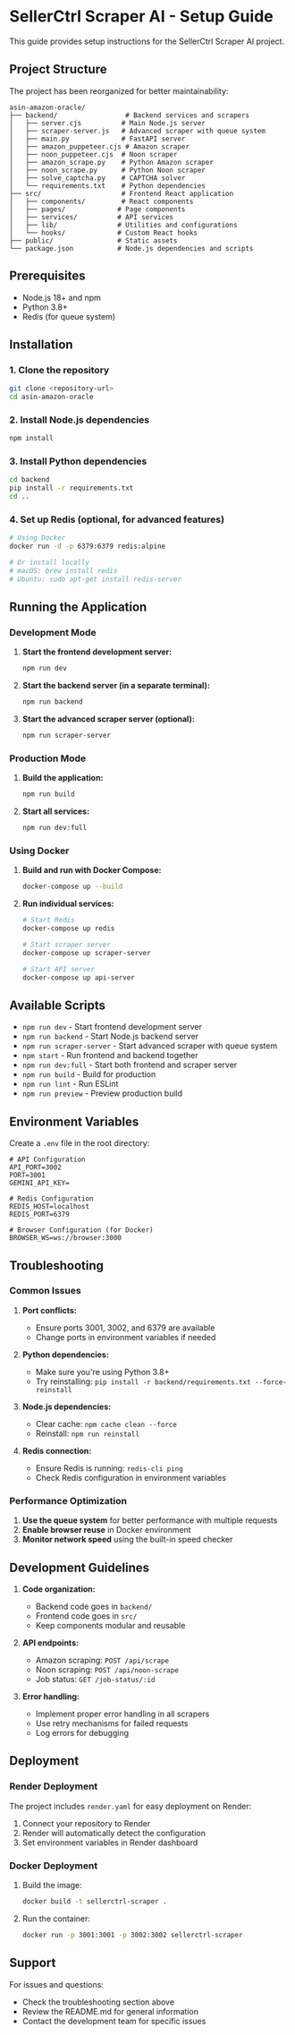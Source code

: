 # SellerCtrl Scraper AI - Setup Guide

This guide provides setup instructions for the SellerCtrl Scraper AI project.

## Project Structure

The project has been reorganized for better maintainability:

```
asin-amazon-oracle/
├── backend/                 # Backend services and scrapers
│   ├── server.cjs          # Main Node.js server
│   ├── scraper-server.js   # Advanced scraper with queue system
│   ├── main.py             # FastAPI server
│   ├── amazon_puppeteer.cjs # Amazon scraper
│   ├── noon_puppeteer.cjs  # Noon scraper
│   ├── amazon_scrape.py    # Python Amazon scraper
│   ├── noon_scrape.py      # Python Noon scraper
│   ├── solve_captcha.py    # CAPTCHA solver
│   └── requirements.txt    # Python dependencies
├── src/                    # Frontend React application
│   ├── components/         # React components
│   ├── pages/             # Page components
│   ├── services/          # API services
│   ├── lib/               # Utilities and configurations
│   └── hooks/             # Custom React hooks
├── public/                # Static assets
└── package.json           # Node.js dependencies and scripts
```

## Prerequisites

- Node.js 18+ and npm
- Python 3.8+
- Redis (for queue system)

## Installation

### 1. Clone the repository
```bash
git clone <repository-url>
cd asin-amazon-oracle
```

### 2. Install Node.js dependencies
```bash
npm install
```

### 3. Install Python dependencies
```bash
cd backend
pip install -r requirements.txt
cd ..
```

### 4. Set up Redis (optional, for advanced features)
```bash
# Using Docker
docker run -d -p 6379:6379 redis:alpine

# Or install locally
# macOS: brew install redis
# Ubuntu: sudo apt-get install redis-server
```

## Running the Application

### Development Mode

1. **Start the frontend development server:**
   ```bash
   npm run dev
   ```

2. **Start the backend server (in a separate terminal):**
   ```bash
   npm run backend
   ```

3. **Start the advanced scraper server (optional):**
   ```bash
   npm run scraper-server
   ```

### Production Mode

1. **Build the application:**
   ```bash
   npm run build
   ```

2. **Start all services:**
   ```bash
   npm run dev:full
   ```

### Using Docker

1. **Build and run with Docker Compose:**
   ```bash
   docker-compose up --build
   ```

2. **Run individual services:**
   ```bash
   # Start Redis
   docker-compose up redis
   
   # Start scraper server
   docker-compose up scraper-server
   
   # Start API server
   docker-compose up api-server
   ```

## Available Scripts

- `npm run dev` - Start frontend development server
- `npm run backend` - Start Node.js backend server
- `npm run scraper-server` - Start advanced scraper with queue system
- `npm start` - Run frontend and backend together
- `npm run dev:full` - Start both frontend and scraper server
- `npm run build` - Build for production
- `npm run lint` - Run ESLint
- `npm run preview` - Preview production build

## Environment Variables

Create a `.env` file in the root directory:

```env
# API Configuration
API_PORT=3002
PORT=3001
GEMINI_API_KEY=

# Redis Configuration
REDIS_HOST=localhost
REDIS_PORT=6379

# Browser Configuration (for Docker)
BROWSER_WS=ws://browser:3000
```

## Troubleshooting

### Common Issues

1. **Port conflicts:**
   - Ensure ports 3001, 3002, and 6379 are available
   - Change ports in environment variables if needed

2. **Python dependencies:**
   - Make sure you're using Python 3.8+
   - Try reinstalling: `pip install -r backend/requirements.txt --force-reinstall`

3. **Node.js dependencies:**
   - Clear cache: `npm cache clean --force`
   - Reinstall: `npm run reinstall`

4. **Redis connection:**
   - Ensure Redis is running: `redis-cli ping`
   - Check Redis configuration in environment variables

### Performance Optimization

1. **Use the queue system** for better performance with multiple requests
2. **Enable browser reuse** in Docker environment
3. **Monitor network speed** using the built-in speed checker

## Development Guidelines

1. **Code organization:**
   - Backend code goes in `backend/`
   - Frontend code goes in `src/`
   - Keep components modular and reusable

2. **API endpoints:**
   - Amazon scraping: `POST /api/scrape`
   - Noon scraping: `POST /api/noon-scrape`
   - Job status: `GET /job-status/:id`

3. **Error handling:**
   - Implement proper error handling in all scrapers
   - Use retry mechanisms for failed requests
   - Log errors for debugging

## Deployment

### Render Deployment

The project includes `render.yaml` for easy deployment on Render:

1. Connect your repository to Render
2. Render will automatically detect the configuration
3. Set environment variables in Render dashboard

### Docker Deployment

1. Build the image:
   ```bash
   docker build -t sellerctrl-scraper .
   ```

2. Run the container:
   ```bash
   docker run -p 3001:3001 -p 3002:3002 sellerctrl-scraper
   ```

## Support

For issues and questions:
- Check the troubleshooting section above
- Review the README.md for general information
- Contact the development team for specific issues 